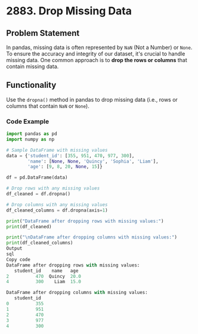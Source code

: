# 2883. Drop Missing Data

## Problem Statement

In pandas, missing data is often represented by `NaN` (Not a Number) or `None`. To ensure the accuracy and integrity of our dataset, it's crucial to handle missing data. One common approach is to **drop the rows or columns** that contain missing data.

## Functionality

Use the `dropna()` method in pandas to drop missing data (i.e., rows or columns that contain `NaN` or `None`).

### Code Example

```python
import pandas as pd
import numpy as np

# Sample DataFrame with missing values
data = {'student_id': [355, 951, 470, 977, 300],
        'name': [None, None, 'Quincy', 'Sophia', 'Liam'],
        'age': [9, 8, 20, None, 15]}

df = pd.DataFrame(data)

# Drop rows with any missing values
df_cleaned = df.dropna()

# Drop columns with any missing values
df_cleaned_columns = df.dropna(axis=1)

print("DataFrame after dropping rows with missing values:")
print(df_cleaned)

print("\nDataFrame after dropping columns with missing values:")
print(df_cleaned_columns)
Output
sql
Copy code
DataFrame after dropping rows with missing values:
   student_id    name   age
2          470  Quincy  20.0
4          300    Liam  15.0

DataFrame after dropping columns with missing values:
   student_id
0          355
1          951
2          470
3          977
4          300